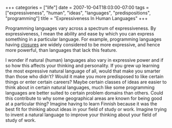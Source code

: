 +++
categories = ["life"]
date = 2007-10-04T18:03:00-07:00
tags = ["expressiveness", "human", "ideas", "languages", "predispositions", "programming"]
title = "Expressiveness In Human Languages"
+++

Programming languages vary across a spectrum of expressiveness. By expressiveness, I mean the ability and ease by which you can express something in a particular language. For example, programming languages having [closures](https://en.wikipedia.org/wiki/Closure_%28computer_science%29) are widely considered to be more expressive, and hence more powerful, than languages that lack this feature.

I wonder if natural (human) languages also vary in expressive power and if so how this affects your thinking and personality. If you grew up learning the most expressive natural language of all, would that make you smarter than those who didn't? Would it make you more predisposed to like certain things or enter certain careers? Maybe certain classes of ideas are easier to think about in certain natural languages, much like some programming languages are better suited to certain problem domains than others. Could this contribute to why some geographical areas are known for being good at a particular thing? Imagine having to learn Finnish because it was the best fit for thinking about ideas in your field of study or work. Imagine trying to invent a natural language to improve your thinking about your field of study of work.
